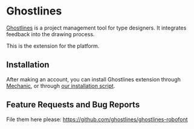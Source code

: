 # Ghostlines

[Ghostlines](https://ghostlines.pm) is a project management tool for type designers. It integrates feedback into the drawing process. 

This is the extension for the platform. 

## Installation

After making an account, you can install Ghostlines extension through [Mechanic](https://github.com/jackjennings/Mechanic), or through [our installation script](robofont-script://raw.githubusercontent.com/ghostlines/ghostlines-robofont/v1/install.py). 

## Feature Requests and Bug Reports

File them here please: https://github.com/ghostlines/ghostlines-robofont
